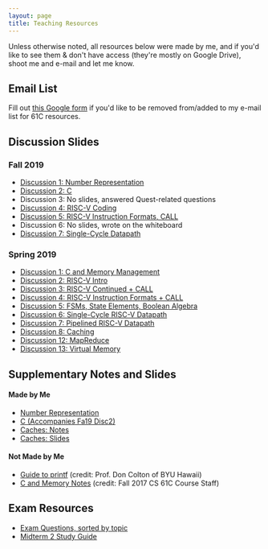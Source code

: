 ```yaml
---
layout: page
title: Teaching Resources
---
```


<!--
<p class="message">
  Hey there! I'm not a UGSI for the current offering of CS 61C (Summer 2019) but I'll be back in the fall. Feel free to look at my resources below from Spring 2019.
</p>
-->

Unless otherwise noted, all resources below were made by me, and if you'd like to see them & don't have access (they're mostly on Google Drive), shoot me and e-mail and let me know. 

## Email List

Fill out [this Google form](https://docs.google.com/forms/d/e/1FAIpQLSdPYF0kmLbWxWw8NjkrlGQe-dkBdHnZWnMn0QCXxg1dYzHSZA/viewform) if you'd like to be removed from/added to my e-mail list for 61C resources.

## Discussion Slides

### Fall 2019
- [Discussion 1: Number Representation](https://docs.google.com/presentation/d/1LJ-J-LB2UaqHBVE-hLrY0U7IjAh6khiiIaRQQxu_fV8/edit?usp=sharing)
- [Discussion 2: C](https://docs.google.com/presentation/d/1_gkJMKb7vtwkYwpk4KAEsf_A6jMjYNDDVZPWX3cBKpc/edit#slide=id.p)
- Discussion 3: No slides, answered Quest-related questions
- [Discussion 4: RISC-V Coding](https://docs.google.com/presentation/d/1vm6zlro3KKGJKWF9e27P6ImEZ8ZXZ0YCRV3Hj-AWdh8/edit?usp=sharing)
- [Discussion 5: RISC-V Instruction Formats, CALL](https://docs.google.com/presentation/d/1mjQEef0eXgeom1L7-kTHHI994Wne0VFcUzHz4_o2VLk/edit?usp=sharing)
- Discussion 6: No slides, wrote on the whiteboard
- [Discussion 7: Single-Cycle Datapath](https://docs.google.com/presentation/d/1Avk5CEv4MnbuSmaYIQzo2e9QaWM4SWmu7dk4ZEqJKC4/edit?usp=sharing)

### Spring 2019
- [Discussion 1: C and Memory Management](https://docs.google.com/presentation/d/1SdiQDAQOZsGPGqGEtBjZvP3dGErI65Rg_neXQplz4MY/edit?usp=sharing)
- [Discussion 2: RISC-V Intro](https://docs.google.com/presentation/d/1RGpuCCvSFySQQ2b5s6ipwSE9IeG4e5le9sbO_E9J-MY/edit?usp=sharing)
- [Discussion 3: RISC-V Continued + CALL](https://docs.google.com/presentation/d/1LxuHTN9cvWCKRiM8613OIDBGZQ1HaRRK-vJKfgDIENw/edit?usp=sharing)
- [Discussion 4: RISC-V Instruction Formats + CALL](https://drive.google.com/open?id=1unP3oilwjMfuQT4HX4geskEI26yu-OlGzzP-VSGLhVc)
- [Discussion 5: FSMs, State Elements, Boolean Algebra](https://docs.google.com/presentation/d/1-zWgz5dm20DLO8ByGATB6PLgMgcvPGIb2GjkGAUsHM4/edit?usp=sharing)
- [Discussion 6: Single-Cycle RISC-V Datapath](https://docs.google.com/presentation/d/1srqEDkhkDyCjhZjql8BhIa1USI6XtTJEVnQf9VaZ5Ak/edit?usp=sharing)
- [Discussion 7: Pipelined RISC-V Datapath](https://docs.google.com/presentation/d/1lqBDPs2uc27NdnHAkxaMpbOoJ0HP9b_Tja-oifh7JXE/edit?usp=sharing)
- [Discussion 8: Caching](https://docs.google.com/presentation/d/1AjYUuZGpw0y0Cvsi5LBc_zCB4nc-dN2U8bUFH8cx_QI/edit?usp=sharing)
- [Discussion 12: MapReduce](https://docs.google.com/presentation/d/1Hnd63MyFQBQSR8MRxAV_YtCeO4A4d3XKqx7XME7v5bc/edit?usp=sharing)
- [Discussion 13: Virtual Memory](https://docs.google.com/presentation/d/16jtoCJ_73hLMfAyAXuR8dV_bai7HG1YHRHt3n9RvZnM/edit?usp=sharing)

## Supplementary Notes and Slides

#### Made by Me
- [Number Representation](https://docs.google.com/document/d/13WJIY2ynITrsOeAlxGRkOXgIwgVKsW00dr5Bzh75TSE/edit?usp=sharing)
- [C (Accompanies Fa19 Disc2)](https://docs.google.com/document/d/1ejRqV4s2yO3MMptvEm50CUICc3lW2DhQXejEUL-L08Y/edit?usp=sharing)
- [Caches: Notes](https://docs.google.com/document/d/1LP3Sal3_dRt40LQe1G_6fCEwJ-ULREXsSbXd954F8mg/edit#heading=h.ku59th162dzk)
- [Caches: Slides](https://docs.google.com/presentation/d/1PogMXg3aNNSwPloaq63Y3gnqX60GL8ayR4jaYdjHh0I/edit#slide=id.g354109f861_0_37)

#### Not Made by Me
- [Guide to printf](https://students.cs.byu.edu/~clement/cs224/references/miscellaneous/printf.pdf) (credit: Prof. Don Colton of BYU Hawaii)
- [C and Memory Notes](https://d1b10bmlvqabco.cloudfront.net/attach/j6fe5friemd22w/hzd1madqsie3ts/j7kw6i4tmqf8/61C_Note_1_Memory.pdf) (credit: Fall 2017 CS 61C Course Staff) 

## Exam Resources
- [Exam Questions, sorted by topic](https://docs.google.com/document/d/1uMZREWBVfOFu_2RUZNf6zrQ28Y5dsrkDGWkXmuHZ9Nk/edit?usp=sharing)
- [Midterm 2 Study Guide](https://docs.google.com/document/d/13WJIY2ynITrsOeAlxGRkOXgIwgVKsW00dr5Bzh75TSE/edit?usp=sharing)
